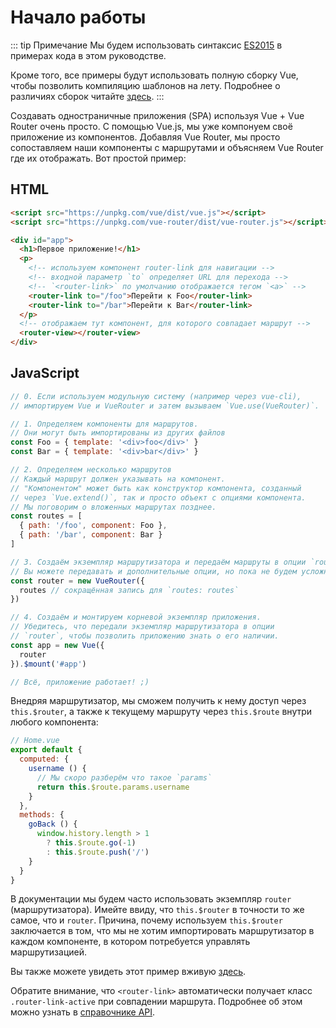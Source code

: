 # Начало работы

<Bit/>

::: tip Примечание
Мы будем использовать синтаксис [ES2015](https://github.com/lukehoban/es6features) в примерах кода в этом руководстве.

Кроме того, все примеры будут использовать полную сборку Vue, чтобы позволить компиляцию шаблонов на лету. Подробнее о различиях сборок читайте [здесь](https://ru.vuejs.org/v2/guide/installation.html#Runtime-Компилятор-vs-Runtime-only).
:::

Создавать одностраничные приложения (SPA) используя Vue + Vue Router очень просто. С помощью Vue.js, мы уже компонуем своё приложение из компонентов. Добавляя Vue Router, мы просто сопоставляем наши компоненты с маршрутами и объясняем Vue Router где их отображать. Вот простой пример:

## HTML

```html
<script src="https://unpkg.com/vue/dist/vue.js"></script>
<script src="https://unpkg.com/vue-router/dist/vue-router.js"></script>

<div id="app">
  <h1>Первое приложение!</h1>
  <p>
    <!-- используем компонент router-link для навигации -->
    <!-- входной параметр `to` определяет URL для перехода -->
    <!-- `<router-link>` по умолчанию отображается тегом `<a>` -->
    <router-link to="/foo">Перейти к Foo</router-link>
    <router-link to="/bar">Перейти к Bar</router-link>
  </p>
  <!-- отображаем тут компонент, для которого совпадает маршрут -->
  <router-view></router-view>
</div>
```

## JavaScript

```js
// 0. Если используем модульную систему (например через vue-cli),
// импортируем Vue и VueRouter и затем вызываем `Vue.use(VueRouter)`.

// 1. Определяем компоненты для маршрутов.
// Они могут быть импортированы из других файлов
const Foo = { template: '<div>foo</div>' }
const Bar = { template: '<div>bar</div>' }

// 2. Определяем несколько маршрутов
// Каждый маршрут должен указывать на компонент.
// "Компонентом" может быть как конструктор компонента, созданный
// через `Vue.extend()`, так и просто объект с опциями компонента.
// Мы поговорим о вложенных маршрутах позднее.
const routes = [
  { path: '/foo', component: Foo },
  { path: '/bar', component: Bar }
]

// 3. Создаём экземпляр маршрутизатора и передаём маршруты в опции `routes`
// Вы можете передавать и дополнительные опции, но пока не будем усложнять.
const router = new VueRouter({
  routes // сокращённая запись для `routes: routes`
})

// 4. Создаём и монтируем корневой экземпляр приложения.
// Убедитесь, что передали экземпляр маршрутизатора в опции
// `router`, чтобы позволить приложению знать о его наличии.
const app = new Vue({
  router
}).$mount('#app')

// Всё, приложение работает! ;)
```

Внедряя маршрутизатор, мы сможем получить к нему доступ через `this.$router`, а также к текущему маршруту через `this.$route` внутри любого компонента:

```js
// Home.vue
export default {
  computed: {
    username () {
      // Мы скоро разберём что такое `params`
      return this.$route.params.username
    }
  },
  methods: {
    goBack () {
      window.history.length > 1
        ? this.$route.go(-1)
        : this.$route.push('/')
    }
  }
}
```

В документации мы будем часто использовать экземпляр `router` (маршрутизатора). Имейте ввиду, что `this.$router` в точности то же самое, что и `router`. Причина, почему используем `this.$router` заключается в том, что мы не хотим импортировать маршрутизатор в каждом компоненте, в котором потребуется управлять маршрутизацией.

Вы также можете увидеть этот пример вживую [здесь](https://jsfiddle.net/yyx990803/xgrjzsup/).

Обратите внимание, что `<router-link>` автоматически получает класс `.router-link-active` при совпадении маршрута. Подробнее об этом можно узнать в [справочнике API](../api/#router-link).
